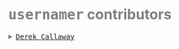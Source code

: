 <span style="background: black; color: grey">

<h1><kbd>usernamer</kbd> contributors</h1>

<details>
  <summary><a href="https://github.com/decal" rel="noopener noreferrer author tag next"><kbd>Derek Callaway</kbd></a></summary>
  <ul>
    <li><code>starts_with</code> module</li>
  </ul>
</details>

</span>
